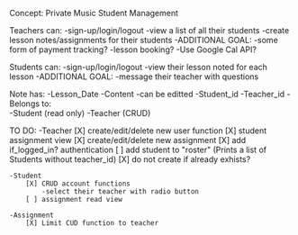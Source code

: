 Concept:
Private Music Student Management 

Teachers can:
    -sign-up/login/logout
    -view a list of all their students
    -create lesson notes/assignments for their students
    -ADDITIONAL GOAL:
        -some form of payment tracking? 
        -lesson booking?
            -Use Google Cal API?

Students can:
    -sign-up/login/logout
    -view their lesson noted for each lesson
    -ADDITIONAL GOAL:
        -message their teacher with questions

Note has:
    -Lesson_Date
    -Content
    -can be editted 
    -Student_id
    -Teacher_id
    -Belongs to:   
        -Student (read only) 
        -Teacher (CRUD)
    
TO DO:
    -Teacher
        [X] create/edit/delete new user function
        [X] student assignment view
        [X] create/edit/delete new assignment
        [X] add if_logged_in? authentication
        [ ] add student to "roster" (Prints a list of Students without teacher_id)
        [X] do not create if already exhists?

    -Student
        [X] CRUD account functions
            -select their teacher with radio button
        [ ] assignment read view

    -Assignment
        [X] Limit CUD function to teacher

            

